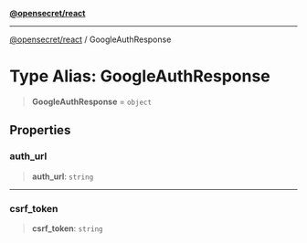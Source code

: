 [**@opensecret/react**](../README.md)

***

[@opensecret/react](../README.md) / GoogleAuthResponse

# Type Alias: GoogleAuthResponse

> **GoogleAuthResponse** = `object`

## Properties

### auth\_url

> **auth\_url**: `string`

***

### csrf\_token

> **csrf\_token**: `string`
